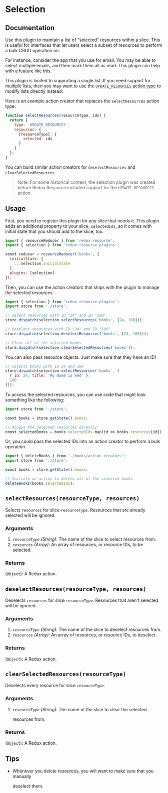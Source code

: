 # Selection

## Documentation

Use this plugin to maintain a list of "selected" resources within a slice. This is useful for interfaces that let users select a subset of resources to perform a bulk CRUD operation on.

For instance, consider the app that you use for email. You may be able to select multiple emails, and then mark them all as read. This plugin can help with a feature like this.

This plugin is limited to supporting a single list. If you need support for multiple lists, then you may want to use the [`UPDATE_RESOURCES` action type](../../resources/modifying-resources.md) to modify lists directly instead.

Here is an example action creator that replaces the `selectResources` action type:

```javascript
function selectResources(resourceType, ids) {
  return {
    type: 'UPDATE_RESOURCES',
    resources: {
      [resourceType]: {
        selected: ids
      }
    }
  };
}
```

You can build similar action creators for `deselectResources` and `clearSelectedResources`.

> Note: For some historical context, the selection plugin was created before Redux Resource included support for the `UPDATE_RESOURCES` action.

## Usage

First, you need to register this plugin for any slice that needs it. This plugin adds an additional property to your slice, `selectedIds`, so it comes with initial state that you should add to the slice, too.

```javascript
import { resourceReducer } from 'redux-resource';
import { selection } from 'redux-resource-plugins';

const reducer = resourceReducer('books', {
  initialState: {
    ...selection.initialState
  },
  plugins: [selection]
});
```

Then, you can use the action creators that ships with the plugin to manage the selected resources.

```javascript
import { selection } from 'redux-resource-plugins';
import store from './store';

// Select resources with ID "24" and ID "100"
store.dispatch(selection.selectResources('books', [24, 100]));

// Deselect resources with ID "24" and ID "100"
store.dispatch(selection.deselectResources('books', [24, 100]));

// Clear all of the selected books
store.dispatch(selection.clearSelectedResources('books'));
```

You can also pass resource objects. Just make sure that they have an ID!

```javascript
// Selects books with ID 24 and 100
store.dispatch(selection.selectResources('books', [
  { id: 24, title: 'My Name is Red' },
  100
]));
```

To access the selected resources, you can use code that might look something like the following:

```javascript
import store from './store';

const books = store.getState().books;

// Access the selected resources directly
const selectedBooks = books.selectedIds.map(id => books.resources[id]);
```

Or, you could pass the selected IDs into an action creator to perform a bulk operation.

```javascript
import { deleteBooks } from './books/action-creators';
import store from './store';

const books = store.getState().books;

// Initiate an action to delete all of the selected books
deleteBooks(books.selectedIds);
```

## `selectResources(resourceType, resources)`

Selects `resources` for slice `resourceType`. Resources that are already selected will be ignored.

### Arguments

1. `resourceType` _\(String\)_: The name of the slice to select resources from.
2. `resources` _\(Array\)_: An array of resources, or resource IDs, to be selected.

### Returns

\(`Object`\): A Redux action.

## `deselectResources(resourceType, resources)`

Deselects `resources` for slice `resourceType`. Resources that aren't selected will be ignored.

### Arguments

1. `resourceType` _\(String\)_: The name of the slice to deselect resources from.
2. `resources` _\(Array\)_: An array of resources, or resource IDs, to deselect.

### Returns

\(`Object`\): A Redux action.

## `clearSelectedResources(resourceType)`

Deselects every resource for slice `resourceType`.

### Arguments

1. `resourceType` _\(String\)_: The name of the slice to clear the selected

   resources from.

### Returns

\(`Object`\): A Redux action.

## Tips

* Whenever you delete resources, you will want to make sure that you manually

  deselect them.

